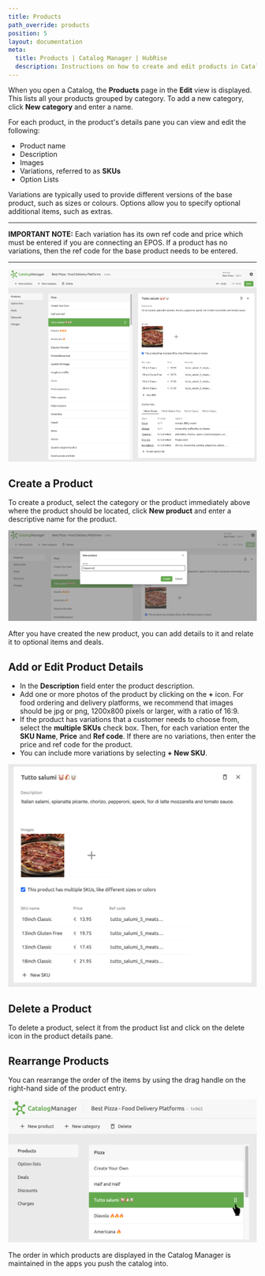 ```yaml
---
title: Products
path_override: products
position: 5
layout: documentation
meta:
  title: Products | Catalog Manager | HubRise
  description: Instructions on how to create and edit products in Catalog Manager. Synchronise catalogs between your EPOS and your apps.
---
```


When you open a Catalog, the **Products** page in the **Edit** view is displayed.
This lists all your products grouped by category. To add a new category, click **New category** and enter a name.

For each product, in the product's details pane you can view and edit the following:

- Product name
- Description
- Images
- Variations, referred to as **SKUs**
- Option Lists

Variations are typically used to provide different versions of the base product, such as sizes or colours. Options allow you to specify optional additional items, such as extras.

---

**IMPORTANT NOTE:** Each variation has its own ref code and price which must be entered if you are connecting an EPOS. If a product has no variations, then the ref code for the base product needs to be entered.

---

![Catalog Manager Product List](./images/002-2x-product-list.png)

## Create a Product

To create a product, select the category or the product immediately above where the product should be located, click **New product** and enter a descriptive name for the product.

![Catalog Manager Create New Product](./images/009-2x-create-new-product.png)

After you have created the new product, you can add details to it and relate it to optional items and deals.

## Add or Edit Product Details

- In the **Description** field enter the product description.
- Add one or more photos of the product by clicking on the **+** icon. For food ordering and delivery platforms, we recommend that images should be jpg or png, 1200x800 pixels or larger, with a ratio of 16:9.
- If the product has variations that a customer needs to choose from, select the **multiple SKUs** check box.
  Then, for each variation enter the **SKU Name**, **Price** and **Ref code**.
  If there are no variations, then enter the price and ref code for the product.
- You can include more variations by selecting **+ New SKU**.

![Catalog Manager Add Product Details](./images/010-2x-new-product-details.png)

## Delete a Product

To delete a product, select it from the product list and click on the delete icon in the product details pane.

## Rearrange Products

You can rearrange the order of the items by using the drag handle on the right-hand side of the product entry.

![Catalog Manager Rearrange Products](./images/013-2x-move-product.png)

The order in which products are displayed in the Catalog Manager is maintained in the apps you push the catalog into.
